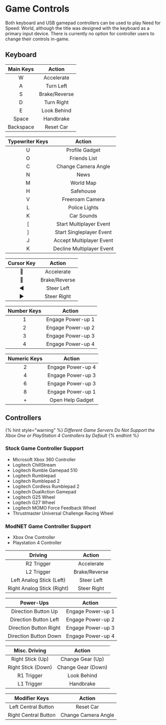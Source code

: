# Game Controls

Both keyboard and USB gamepad controllers can be used to play Need for Speed: World, although the title was designed with the keyboard as a primary input device. There is currently no option for controller users to change their controls in-game.

## Keyboard

| Main Keys | Action |
| :---: | :---: |
| W | Accelerate |
| A | Turn Left |
| S | Brake/Reverse |
| D | Turn Right |
| E | Look Behind |
| Space | Handbrake |
| Backspace | Reset Car |

| Typewriter Keys | Action |
| :---: | :---: |
| U | Profile Gadget |
| O | Friends List |
| C | Change Camera Angle |
| N | News |
| M | World Map |
| H | Safehouse |
| V | Freeroam Camera |
| L | Police Lights |
| K | Car Sounds |
| \[ | Start Multiplayer Event |
| \] | Start Singleplayer Event |
| J | Accept Multiplayer Event |
| K | Decline Multiplayer Event |

| Cursor Key | Action |
| :---: | :---: |
| 🔼  | Accelerate |
| 🔽  | Brake/Reverse |
| ◀  | Steer Left |
| ▶  | Steer Right |

| Number Keys | Action |
| :---: | :---: |
| 1 | Engage Power-up 1 |
| 2 | Engage Power-up 2 |
| 3 | Engage Power-up 3 |
| 4 | Engage Power-up 4 |

| Numeric Keys | Action |
| :---: | :---: |
| 2 | Engage Power-up 4 |
| 4 | Engage Power-up 3 |
| 6 | Engage Power-up 3 |
| 8 | Engage Power-up 1 |
| + | Open Help Gadget |

## Controllers

{% hint style="warning" %}
_Different Game Servers Do Not Support the Xbox One or PlayStation 4 Controllers by Default_
{% endhint %}

### Stock Game Controller Support

* Microsoft Xbox 360 Controller
* Logitech ChillStream
* Logitech Rumble Gamepad 510
* Logitech Rumblepad
* Logitech Rumblepad 2
* Logitech Cordless Rumblepad 2
* Logitech DualAction Gamepad
* Logitech G25 Wheel
* Logitech G27 Wheel
* Logitech MOMO Force Feedback Wheel
* Thrustmaster Universal Challenge Racing Wheel

### ModNET Game Controller Support

* Xbox One Controller
* Playstation 4 Controller

| Driving | Action |
| :---: | :---: |
| R2 Trigger | Accelerate |
| L2 Trigger | Brake/Reverse |
| Left Analog Stick \(Left\) | Steer Left |
| Right Analog Stick \(Right\) | Steer Right |

| Power-Ups | Action |
| :---: | :---: |
| Direction Button Up | Engage Power-up 1 |
| Direction Button Left | Engage Power-up 2 |
| Direction Button Right | Engage Power-up 3 |
| Direction Button Down | Engage Power-up 4 |

| Misc. Driving | Action |
| :---: | :---: |
| Right Stick \(Up\) | Change Gear \(Up\) |
| Right Stick \(Down\) | Change Gear \(Down\) |
| R1 Trigger | Look Behind |
| L1 Trigger | Handbrake |

| Modifier Keys | Action |
| :---: | :---: |
| Left Central Button | Reset Car |
| Right Central Button | Change Camera Angle |

